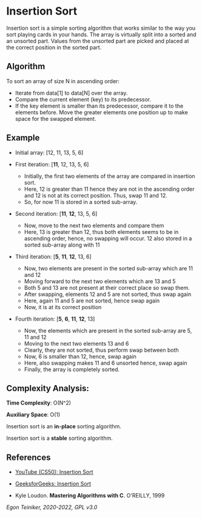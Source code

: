 # Insertion Sort

Insertion sort is a simple sorting algorithm that works similar to the way you sort playing cards in your hands. The array is virtually split into a sorted and an unsorted part. Values from the unsorted part are picked and placed at the correct position in the sorted part.

## Algorithm 

To sort an array of size N in ascending order: 

* Iterate from data[1] to data[N] over the array. 
* Compare the current element (key) to its predecessor. 
* If the key element is smaller than its predecessor, compare it to the 
    elements before. Move the greater elements one position up to make space 
    for the swapped element.

## Example

* Initial array: [12, 11, 13, 5, 6]
    
* First iteration: [**11**, 12, 13, 5, 6]
    * Initially, the first two elements of the array are compared in insertion sort.
    * Here, 12 is greater than 11 hence they are not in the ascending order and 12 is not at its correct position. Thus, swap 11 and 12.
    * So, for now 11 is stored in a sorted sub-array.

* Second iteration: [**11**, **12**, 13, 5, 6]
    * Now, move to the next two elements and compare them
    * Here, 13 is greater than 12, thus both elements seems to be in ascending order, hence, no swapping will occur. 12 also stored in a sorted sub-array along with 11

* Third iteration: [**5**, **11**, **12**, 13, 6]
    * Now, two elements are present in the sorted sub-array which are 11 and 12
    * Moving forward to the next two elements which are 13 and 5
    * Both 5 and 13 are not present at their correct place so swap them.
    * After swapping, elements 12 and 5 are not sorted, thus swap again
    * Here, again 11 and 5 are not sorted, hence swap again
    * Now, it is at its correct position

* Fourth iteration: [**5**, **6**, **11**, **12**, 13]
    * Now, the elements which are present in the sorted sub-array are 5, 11 and 12
    * Moving to the next two elements 13 and 6
    * Clearly, they are not sorted, thus perform swap between both
    * Now, 6 is smaller than 12, hence, swap again
    * Here, also swapping makes 11 and 6 unsorted hence, swap again
    * Finally, the array is completely sorted.

## Complexity Analysis:

**Time Complexity**: O(N^2)

**Auxiliary Space**: O(1)

Insertion sort is an **in-place** sorting algorithm.

Insertion sort is a **stable** sorting algorithm.


## References
* [YouTube (CS50): Insertion Sort](https://youtu.be/O0VbBkUvriI)
* [GeeksforGeeks: Insertion Sort](https://www.geeksforgeeks.org/insertion-sort/)

* Kyle Loudon. **Mastering Algorithms with C**. O'REILLY, 1999
 
*Egon Teiniker, 2020-2022, GPL v3.0* 